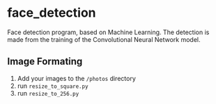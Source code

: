 # face_detection
Face detection program, based on Machine Learning. The detection is made from the training of the Convolutional Neural Network model.

## Image Formating

1. Add your images to the `/photos` directory
2. run `resize_to_square.py`
3. run `resize_to_256.py`
